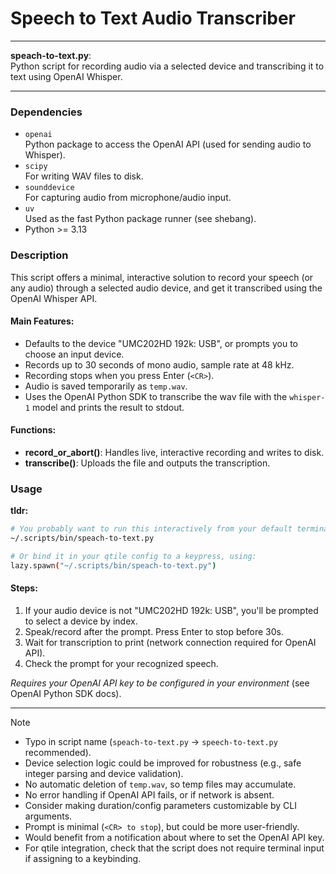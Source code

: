 # Speech to Text Audio Transcriber

---

**speach-to-text.py**:  
Python script for recording audio via a selected device and transcribing it to text using OpenAI Whisper.

---

### Dependencies

- `openai`  
  Python package to access the OpenAI API (used for sending audio to Whisper).
- `scipy`  
  For writing WAV files to disk.
- `sounddevice`  
  For capturing audio from microphone/audio input.
- `uv`  
  Used as the fast Python package runner (see shebang).
- Python >= 3.13

### Description

This script offers a minimal, interactive solution to record your speech (or any audio) through a selected audio device, and get it transcribed using the OpenAI Whisper API.

#### Main Features:
- Defaults to the device "UMC202HD 192k: USB", or prompts you to choose an input device.
- Records up to 30 seconds of mono audio, sample rate at 48 kHz.
- Recording stops when you press Enter (`<CR>`).
- Audio is saved temporarily as `temp.wav`.
- Uses the OpenAI Python SDK to transcribe the wav file with the `whisper-1` model and prints the result to stdout.

#### Functions:
- **record_or_abort()**: Handles live, interactive recording and writes to disk.
- **transcribe()**: Uploads the file and outputs the transcription.

### Usage

**tldr:**

```sh
# You probably want to run this interactively from your default terminal:
~/.scripts/bin/speach-to-text.py

# Or bind it in your qtile config to a keypress, using:
lazy.spawn("~/.scripts/bin/speach-to-text.py")
```

#### Steps:
1. If your audio device is not "UMC202HD 192k: USB", you'll be prompted to select a device by index.
2. Speak/record after the prompt. Press Enter to stop before 30s.
3. Wait for transcription to print (network connection required for OpenAI API).
4. Check the prompt for your recognized speech.

*Requires your OpenAI API key to be configured in your environment* (see OpenAI Python SDK docs).

---

> [!NOTE]
> - Typo in script name (`speach-to-text.py` → `speech-to-text.py` recommended).
> - Device selection logic could be improved for robustness (e.g., safe integer parsing and device validation).
> - No automatic deletion of `temp.wav`, so temp files may accumulate.
> - No error handling if OpenAI API fails, or if network is absent.
> - Consider making duration/config parameters customizable by CLI arguments.
> - Prompt is minimal (`<CR> to stop`), but could be more user-friendly.
> - Would benefit from a notification about where to set the OpenAI API key.
> - For qtile integration, check that the script does not require terminal input if assigning to a keybinding.